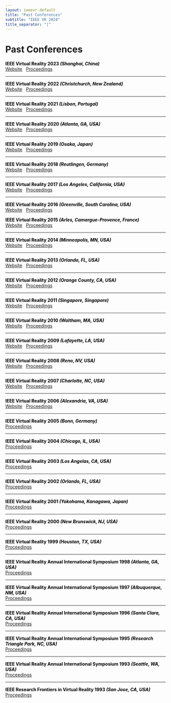 ```yaml
---
layout: ieeevr-default
title: "Past Conferences"
subtitle: "IEEE VR 2024"
title_separator: "|"
---
```


<div>
    <h1 id="past-conferences"> Past Conferences </h1>
    <div>
        <p>
            <strong style="color:black">IEEE Virtual Reality 2023 <i>(Shanghai, China)</i></strong>
            <br>
            <a href="https://ieeevr.org/2023" class="btn btn--secundary" target="_blank">Website</a>
            &nbsp;
            <a href="https://ieeexplore.ieee.org/xpl/conhome/10108080/proceeding" class="btn btn--secundary" target="_blank">Proceedings</a>
        </p>
    </div>
    <hr>
    <div>
        <p>
            <strong style="color:black">IEEE Virtual Reality 2022 <i>(Christchurch, New Zealand)</i></strong>
            <br>
            <a href="https://ieeevr.org/2022" class="btn btn--secundary" target="_blank">Website</a>
            &nbsp;
            <a href="https://ieeexplore.ieee.org/xpl/conhome/9417603/proceeding" class="btn btn--secundary" target="_blank">Proceedings</a>
        </p>
    </div>
    <hr>
    <div>
        <p>
            <strong style="color:black">IEEE Virtual Reality 2021 <i>(Lisbon, Portugal)</i></strong>
            <br>
            <a href="https://ieeevr.org/2021" class="btn btn--secundary" target="_blank">Website</a>
            &nbsp;
            <a href="https://ieeexplore.ieee.org/xpl/conhome/9417603/proceeding" class="btn btn--secundary" target="_blank">Proceedings</a>
        </p>
    </div>
    <hr>
    <div>
        <p>
            <strong style="color:black">IEEE Virtual Reality 2020 <i>(Atlanta, GA, USA)</i></strong>
            <br>
            <a href="https://ieeevr.org/2020" class="btn btn--secundary" target="_blank">Website</a>
            &nbsp;
            <a href="https://ieeexplore.ieee.org/xpl/conhome/9070012/proceeding" class="btn btn--secundary" target="_blank">Proceedings</a>
        </p>
    </div>
    <hr>
    <div>
        <p>
            <strong style="color:black">IEEE Virtual Reality 2019 <i>(Osaka, Japan)</i></strong>
            <br>
            <a href="https://ieeevr.org/2019" class="btn btn--secundary" target="_blank">Website</a>
            &nbsp;
            <a href="https://ieeexplore.ieee.org/xpl/conhome.jsp?punumber=1000791" class="btn btn--secundary" target="_blank">Proceedings</a>
        </p>
    </div>
    <hr>
    <div>
        <p>
            <strong style="color:black">IEEE Virtual Reality 2018  <i>(Reutlingen, Germany)</i></strong><br>
            <a href="https://ieeevr.org/2018" class="btn btn--secundary" target="_blank">Website</a>
            &nbsp;
            <a href="https://ieeexplore.ieee.org/xpl/mostRecentIssue.jsp?punumber=2945" class="btn btn--secundary" target="_blank">Proceedings</a>
        </p>
    </div>
    <hr>
    <div>
        <p>
            <strong style="color:black">IEEE Virtual Reality 2017  <i>(Los Angeles, California, USA)</i></strong><br>
            <a href="https://ieeevr.org/2017" class="btn btn--secundary" target="_blank">Website</a>
            &nbsp;
            <a href="http://ieeexplore.ieee.org/xpl/mostRecentIssue.jsp?punumber=7889401" class="btn btn--secundary" target="_blank">Proceedings</a>
        </p>
    </div>
    <hr>
    <div>
        <p>
            <strong style="color:black">IEEE Virtual Reality 2016  <i>(Greenville, South Carolina, USA)</i></strong><br>
            <a href="https://ieeevr.org/2016" class="btn btn--secundary" target="_blank">Website</a>
            &nbsp;
            <a href="http://ieeexplore.ieee.org/xpl/tocresult.jsp?isnumber=7433479" class="btn btn--secundary" target="_blank">Proceedings</a>
        </p>
    </div>
    <div>
        <p>
            <strong style="color:black">IEEE Virtual Reality 2015  <i>(Arles, Camargue-Provence, France)</i></strong><br>
            <a href="https://ieeevr.org/2015" class="btn btn--secundary" target="_blank">Website</a>
            &nbsp;
            <a href="http://ieeexplore.ieee.org/xpl/tocresult.jsp?isnumber=7064817&punumber=2945" class="btn btn--secundary" target="_blank">Proceedings</a>
        </p>
    </div>
    <hr>
    <div>
        <p>
            <strong style="color:black">IEEE Virtual Reality 2014  <i>(Minneapolis, MN, USA)</i></strong><br>
            <a href="https://ieeevr.org/2014" class="btn btn--secundary" target="_blank">Website</a>
            &nbsp;
            <a href="http://ieeexplore.ieee.org/xpl/mostRecentIssue.jsp?punumber=6786176" class="btn btn--secundary" target="_blank">Proceedings</a>
        </p>
    </div>
    <hr>
    <div>
        <p>
            <strong style="color:black">IEEE Virtual Reality 2013  <i>(Orlando, FL, USA)</i></strong><br>
            <a href="https://ieeevr.org/2013" class="btn btn--secundary" target="_blank">Website</a>
            &nbsp;
            <a href="http://ieeexplore.ieee.org/xpl/tocresult.jsp?isnumber=6479163" class="btn btn--secundary" target="_blank">Proceedings</a>
        </p>
    </div>
    <hr>
    <div>
        <p>
            <strong style="color:black">IEEE Virtual Reality 2012  <i>(Orange County, CA, USA)</i></strong><br>
            <a href="http://conferences.computer.org/vr/2012/" class="btn btn--secundary" target="_blank">Website</a>
            &nbsp;
            <a href="http://ieeexplore.ieee.org/xpl/conhome.jsp?punumber=1000791" class="btn btn--secundary" target="_blank">Proceedings</a>
        </p>
    </div>
    <hr>
    <div>
        <p>
            <strong style="color:black">IEEE Virtual Reality 2011  <i>(Singapore, Singapore)</i></strong><br>
            <a href="http://conferences.computer.org/vr/2011/" class="btn btn--secundary" target="_blank">Website</a>
            &nbsp;
            <a href="http://ieeexplore.ieee.org/xpl/mostRecentIssue.jsp?punumber=5753662" class="btn btn--secundary" target="_blank">Proceedings</a>
        </p>
    </div>
    <hr>
    <div>
        <p>
            <strong style="color:black">IEEE Virtual Reality 2010  <i>(Waltham, MA, USA)</i></strong><br>
            <a href="http://conferences.computer.org/vr/2010/" class="btn btn--secundary" target="_blank">Website</a>
            &nbsp;
            <a href="http://ieeexplore.ieee.org/xpl/mostRecentIssue.jsp?punumber=5440859" class="btn btn--secundary" target="_blank">Proceedings</a>
        </p>
    </div>
    <hr>
    <div>
        <p>
            <strong style="color:black">IEEE Virtual Reality 2009 <i>(Lafayette, LA, USA)</i></strong><br>
            <a href="http://conferences.computer.org/vr/2009/" class="btn btn--secundary" target="_blank">Website</a>
            &nbsp;
            <a href="http://ieeexplore.ieee.org/xpl/mostRecentIssue.jsp?punumber=4806856" class="btn btn--secundary" target="_blank">Proceedings</a>
        </p>
    </div>
    <hr>
    <div>
        <p>
            <strong style="color:black">IEEE Virtual Reality 2008 <i>(Reno, NV, USA)</i></strong><br>
            <a href="http://conferences.computer.org/vr/2008/" class="btn btn--secundary" target="_blank">Website</a>
            &nbsp;
            <a href="http://ieeexplore.ieee.org/xpl/mostRecentIssue.jsp?punumber=4472735" class="btn btn--secundary" target="_blank">Proceedings</a>
        </p>
    </div>
    <hr>
    <div>
        <p>
            <strong style="color:black">IEEE Virtual Reality 2007 <i>(Charlotte, NC, USA)</i></strong><br>
            <a href="http://conferences.computer.org/vr/2007/" class="btn btn--secundary" target="_blank">Website</a>
            &nbsp;
            <a href="hhttp://ieeexplore.ieee.org/xpl/tocresult.jsp?isnumber=4160977&isYear=2007" class="btn btn--secundary" target="_blank">Proceedings</a>
        </p>
    </div>
    <hr>
    <div>
        <p>
            <strong style="color:black">IEEE Virtual Reality 2006 <i>(Alexandria, VA, USA)</i></strong><br>
            <a href="http://conferences.computer.org/vr/2006/" class="btn btn--secundary" target="_blank">Website</a>
            &nbsp;
            <a href="http://ieeexplore.ieee.org/xpl/tocresult.jsp?isnumber=34910&isYear=2006" class="btn btn--secundary" target="_blank">Proceedings</a>
        </p>
    </div>
    <hr>
    <div>
        <p>
            <strong style="color:black">IEEE Virtual Reality 2005 <i>(Bonn, Germany)</i></strong><br>
            <a href="http://ieeexplore.ieee.org/xpl/tocresult.jsp?isnumber=32098&isYear=2005" class="btn btn--secundary" target="_blank">Proceedings</a>
        </p>
    </div>
    <hr>
    <div>
        <p>
            <strong style="color:black">IEEE Virtual Reality 2004 <i>(Chicago, IL, USA)</i></strong><br>
            <a href="http://ieeexplore.ieee.org/xpl/mostRecentIssue.jsp?punumber=9163" class="btn btn--secundary" target="_blank">Proceedings</a>
        </p>
    </div>
    <hr>
    <div>
        <p>
            <strong style="color:black">IEEE Virtual Reality 2003 <i>(Los Angelas, CA, USA)</i></strong><br>
            <a href="http://ieeexplore.ieee.org/xpl/tocresult.jsp?isnumber=26695&isYear=2003" class="btn btn--secundary" target="_blank">Proceedings</a>
        </p>
    </div>
    <hr>
    <div>
        <p>
            <strong style="color:black">IEEE Virtual Reality 2002 <i>(Orlando, FL, USA)</i></strong><br>
            <a href="http://ieeexplore.ieee.org/xpl/tocresult.jsp?isnumber=21510&isYear=2002" class="btn btn--secundary" target="_blank">Proceedings</a>
        </p>
    </div>
    <hr>
    <div>
        <p>
            <strong style="color:black">IEEE Virtual Reality 2001 <i>(Yokohama, Kanagawa, Japan)</i></strong><br>
            <a href="http://ieeexplore.ieee.org/xpl/tocresult.jsp?isnumber=19640&isYear=2001" class="btn btn--secundary" target="_blank">Proceedings</a>
        </p>
    </div>
    <hr>
    <div>
        <p>
            <strong style="color:black">IEEE Virtual Reality 2000 <i>(New Brunswick, NJ, USA)</i></strong><br>
            <a href="http://ieeexplore.ieee.org/xpl/tocresult.jsp?isnumber=18163&isYear=2000" class="btn btn--secundary" target="_blank">Proceedings</a>
        </p>
    </div>
    <hr>
    <div>
        <p>
            <strong style="color:black">IEEE Virtual Reality 1999 <i>(Houston, TX, USA)</i></strong><br>
            <a href="http://ieeexplore.ieee.org/xpl/tocresult.jsp?isnumber=16390&isYear=1999" class="btn btn--secundary" target="_blank">Proceedings</a>
        </p>
    </div>
    <hr>
    <div>
        <p>
            <strong style="color:black">IEEE Virtual Reality Annual International Symposium 1998 <i>(Atlanta, GA, USA)</i></strong><br>
            <a href="http://ieeexplore.ieee.org/xpl/tocresult.jsp?isnumber=14305&isYear=1998" class="btn btn--secundary" target="_blank">Proceedings</a>
        </p>
    </div>
    <hr>
    <div>
        <p>
            <strong style="color:black">IEEE Virtual Reality Annual International Symposium 1997 <i>(Albuquerque, NM, USA)</i></strong><br>
            <a href="http://ieeexplore.ieee.org/xpl/tocresult.jsp?isnumber=12656&isYear=1997" class="btn btn--secundary" target="_blank">Proceedings</a>
        </p>
    </div>
    <hr>
    <div>
        <p>
            <strong style="color:black">IEEE Virtual Reality Annual International Symposium 1996 <i>(Santa Clara, CA, USA)</i></strong><br>
            <a href="http://ieeexplore.ieee.org/xpl/tocresult.jsp?isnumber=10587&isYear=1996" class="btn btn--secundary" target="_blank">Proceedings</a>
        </p>
    </div> 
    <hr>
    <div>
        <p>
            <strong style="color:black">IEEE Virtual Reality Annual International Symposium 1995 <i>(Research Triangle Park, NC, USA)</i></strong><br>
            <a href="http://ieeexplore.ieee.org/xpl/tocresult.jsp?isnumber=11286&isYear=1995" class="btn btn--secundary" target="_blank">Proceedings</a>
        </p>
    </div> 
    <hr>
    <div>
        <p>
            <strong style="color:black">IEEE Virtual Reality Annual International Symposium 1993 <i>(Seattle, WA, USA)</i></strong><br>
            <a href="http://ieeexplore.ieee.org/xpl/tocresult.jsp?isnumber=8641&isYear=1993" class="btn btn--secundary" target="_blank">Proceedings</a>
        </p>
    </div> 
    <hr>
    <div>
        <p>
            <strong style="color:black">IEEE Research Frontiers in Virtual Reality 1993 <i>(San Jose, CA, USA)</i></strong><br>
            <a href="http://ieeexplore.ieee.org/xpl/tocresult.jsp?isnumber=8617&isYear=1993" class="btn btn--secundary" target="_blank">Proceedings</a>
        </p>
    </div>
</div>